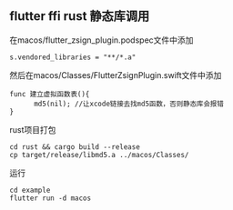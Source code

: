 ## flutter ffi rust 静态库调用
在macos/flutter_zsign_plugin.podspec文件中添加
```text
s.vendored_libraries = "**/*.a"
```
然后在macos/Classes/FlutterZsignPlugin.swift文件中添加
```text
func 建立虚拟函数表(){
      md5(nil); //让xcode链接去找md5函数，否则静态库会报错
}
```
rust项目打包
```shell
cd rust && cargo build --release
cp target/release/libmd5.a ../macos/Classes/
```
运行
```shell
cd example
flutter run -d macos
```